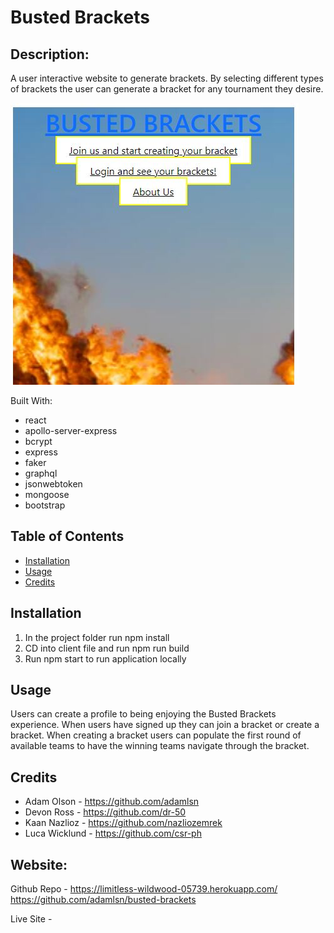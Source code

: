 # Busted Brackets

## Description:
A user interactive website to generate brackets. By selecting different types of brackets the user can generate a bracket for any tournament they desire. 

![screenshot](./client/public/images/homepage.JPG)

Built With: 
* react
* apollo-server-express
* bcrypt
* express
* faker
* graphql
* jsonwebtoken
* mongoose
* bootstrap

## Table of Contents
* [Installation](#installation)
* [Usage](#usage)
* [Credits](#credits)

## Installation
1. In the project folder run npm install
2. CD into client file and run npm run build 
3. Run npm start to run application locally

## Usage
Users can create a profile to being enjoying the Busted Brackets experience. When users have signed up they can join a bracket or create a bracket. When creating a bracket users can populate the first round of available teams to have the winning teams navigate through the bracket. 

## Credits
* Adam Olson - https://github.com/adamlsn
* Devon Ross - https://github.com/dr-50
* Kaan Nazlioz - https://github.com/nazliozemrek
* Luca Wicklund - https://github.com/csr-ph

## Website:
Github Repo - https://limitless-wildwood-05739.herokuapp.com/
https://github.com/adamlsn/busted-brackets

Live Site -